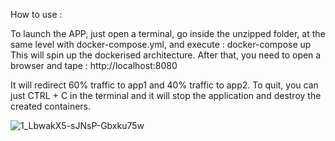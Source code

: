 How to use :

To launch the APP, just open a terminal, go inside the unzipped folder, at the same level with docker-compose.yml, and execute : docker-compose up
This will spin up the dockerised architecture. After that, you need to open a browser and tape : http://localhost:8080

It will redirect 60% traffic to app1 and 40% traffic to app2.
To quit, you can just CTRL + C in the terminal and it will stop the application and destroy the created containers.

![1_LbwakX5-sJNsP-Gbxku75w](https://user-images.githubusercontent.com/79546712/199070235-5f9fbaa7-a16d-4c84-a550-4a5594153194.png)

